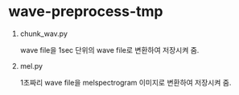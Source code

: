 # wave-preprocess-tmp

1. chunk_wav.py

    wave file을 1sec 단위의 wave file로 변환하여 저장시켜 줌.


2. mel.py

    1초짜리 wave file을 melspectrogram 이미지로 변환하여 저장시켜 줌.